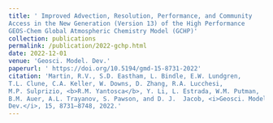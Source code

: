 ```yaml
---
title: ' Improved Advection, Resolution, Performance, and Community
Access in the New Generation (Version 13) of the High Performance
GEOS-Chem Global Atmospheric Chemistry Model (GCHP)'
collection: publications
permalink: /publication/2022-gchp.html
date: 2022-12-01
venue: 'Geosci. Model. Dev.'
paperurl: ' https://doi.org/10.5194/gmd-15-8731-2022'
citation: 'Martin, R.V., S.D. Eastham, L. Bindle, E.W. Lundgren,
T.L. Clune, C.A. Keller, W. Downs, D. Zhang, R.A. Lucchesi,
M.P. Sulprizio, <b>R.M. Yantosca</b>, Y. Li, L. Estrada, W.M. Putman,
B.M. Auer, A.L. Trayanov, S. Pawson, and D. J.  Jacob, <i>Geosci. Model
Dev.</i>, 15, 8731–8748, 2022.'
---
```

